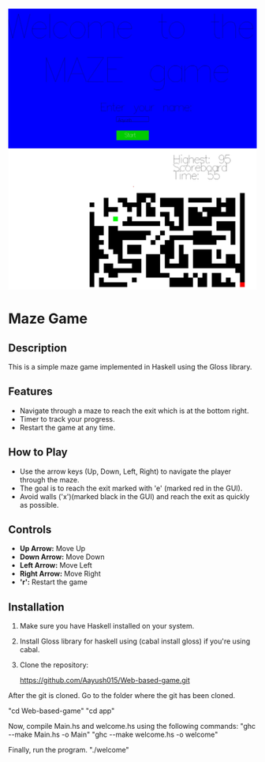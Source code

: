 ![Welcome](app/pictures/welcome.jpg)
![Game](app/pictures/game.jpg)

# Maze Game

## Description
This is a simple maze game implemented in Haskell using the Gloss library.

## Features
- Navigate through a maze to reach the exit which is at the bottom right.
- Timer to track your progress.
- Restart the game at any time.

## How to Play
- Use the arrow keys (Up, Down, Left, Right) to navigate the player through the maze.
- The goal is to reach the exit marked with 'e' (marked red in the GUI).
- Avoid walls ('x')(marked black in the GUI) and reach the exit as quickly as possible.

## Controls
- **Up Arrow:** Move Up
- **Down Arrow:** Move Down
- **Left Arrow:** Move Left
- **Right Arrow:** Move Right
- **'r':** Restart the game

## Installation
1. Make sure you have Haskell installed on your system.
2. Install Gloss library for haskell using (cabal install gloss) if you're using cabal. 
3. Clone the repository:

   https://github.com/Aayush015/Web-based-game.git

After the git is cloned. 
Go to the folder where the git has been cloned. 

"cd Web-based-game"
"cd app"

Now, compile Main.hs and welcome.hs using the following commands:
"ghc --make Main.hs -o Main"
"ghc --make welcome.hs -o welcome"

Finally, run the program. 
"./welcome"